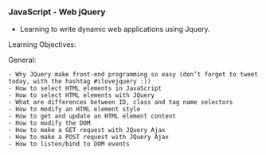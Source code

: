 ### JavaScript - Web jQuery

- Learning to write dynamic web applications using Jquery.

Learning Objectives:

General:

    - Why JQuery make front-end programming so easy (don’t forget to tweet today, with the hashtag #ilovejquery :))
    - How to select HTML elements in JavaScript
    - How to select HTML elements with JQuery
    - What are differences between ID, class and tag name selectors
    - How to modify an HTML element style
    - How to get and update an HTML element content
    - How to modify the DOM
    - How to make a GET request with JQuery Ajax
    - How to make a POST request with JQuery Ajax
    - How to listen/bind to DOM events